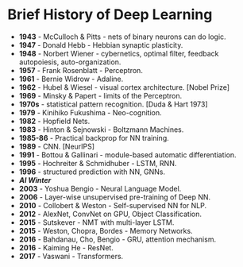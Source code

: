 # Brief History of Deep Learning

- **1943** - McCulloch & Pitts - nets of binary neurons can do logic.
- **1947** - Donald Hebb - Hebbian synaptic plasticity.
- **1948** - Norbert Wiener - cybernetics, optimal filter, feedback autopoiesis, auto-organization.
- **1957** - Frank Rosenblatt - Perceptron.
- **1961** - Bernie Widrow - Adaline.
- **1962** - Hubel & Wiesel - visual cortex architecture. [Nobel Prize]
- **1969** - Minsky & Papert - limits of the Perceptron.
- **1970s** - statistical pattern recognition. [Duda & Hart 1973]
- **1979** - Kinihiko Fukushima - Neo-cognition.
- **1982** - Hopfield Nets.
- **1983** - Hinton & Sejnowski - Boltzmann Machines.
- **1985-86** - Practical backprop for NN training.
- **1989** - CNN. [NeurIPS]
- **1991** - Bottou & Gallinari - module-based automatic differentiation.
- **1995** - Hochreiter & Schmidhuber - LSTM, RNN.
- **1996** - structured prediction with NN, GNNs.
- ***AI Winter***
- **2003** - Yoshua Bengio - Neural Language Model.
- **2006** - Layer-wise unsupervised pre-training of Deep NN.
- **2010** - Collobert & Weston - Self-supervised NN for NLP.
- **2012** - AlexNet, ConvNet on GPU, Object Classification.
- **2015** - Sutskever - NMT with multi-layer LSTM.
- **2015** - Weston, Chopra, Bordes - Memory Networks.
- **2016** - Bahdanau, Cho, Bengio - GRU, attention mechanism.
- **2016** - Kaiming He - ResNet.
- **2017** - Vaswani - Transformers.